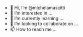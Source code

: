 - 👋 Hi, I’m @michelamascitti
- 👀 I’m interested in ...
- 🌱 I’m currently learning ...
- 💞️ I’m looking to collaborate on ...
- 📫 How to reach me ...

<!---
michelamascitti/michelamascitti is a ✨ special ✨ repository because its `README.md` (this file) appears on your GitHub profile.
You can click the Preview link to take a look at your changes.
--->
